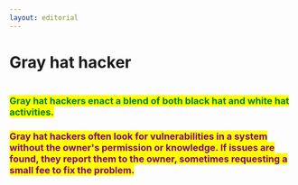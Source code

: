 ```yaml
---
layout: editorial
---
```


# Gray hat hacker

<figure><img src="../../../../../.gitbook/assets/pexels-btgl-♡-17811002.jpg" alt=""><figcaption></figcaption></figure>

### <mark style="color:green;">Gray hat hackers enact a blend of both black hat and white hat activities.</mark>&#x20;

### <mark style="color:purple;">Gray hat hackers often look for vulnerabilities in a system without the owner's permission or knowledge. If issues are found, they report them to the owner, sometimes requesting a small fee to fix the problem.</mark>
